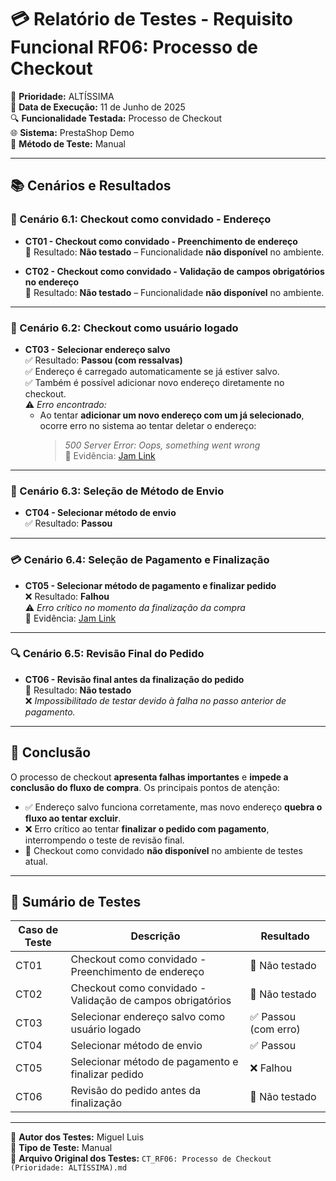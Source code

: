 # 💳 Relatório de Testes - Requisito Funcional RF06: Processo de Checkout

📌 **Prioridade:** ALTÍSSIMA  
📅 **Data de Execução:** 11 de Junho de 2025  
🔍 **Funcionalidade Testada:** Processo de Checkout  
🌐 **Sistema:** PrestaShop Demo  
🔧 **Método de Teste:** Manual  

---

## 📚 Cenários e Resultados

### 🧾 Cenário 6.1: Checkout como convidado - Endereço
- **CT01 - Checkout como convidado - Preenchimento de endereço**  
  🚫 Resultado: **Não testado** – Funcionalidade **não disponível** no ambiente.

- **CT02 - Checkout como convidado - Validação de campos obrigatórios no endereço**  
  🚫 Resultado: **Não testado** – Funcionalidade **não disponível** no ambiente.

---

### 👤 Cenário 6.2: Checkout como usuário logado
- **CT03 - Selecionar endereço salvo**  
  ✅ Resultado: **Passou (com ressalvas)**  
  ✅ Endereço é carregado automaticamente se já estiver salvo.  
  ✅ Também é possível adicionar novo endereço diretamente no checkout.  
  ⚠️ *Erro encontrado:*  
  - Ao tentar **adicionar um novo endereço com um já selecionado**, ocorre erro no sistema ao tentar deletar o endereço:
    > *500 Server Error: Oops, something went wrong*  
  🎥 Evidência: [Jam Link](https://jam.dev/c/345c8764-70d5-4266-b701-8e3083be8f83)

---

### 🚚 Cenário 6.3: Seleção de Método de Envio
- **CT04 - Selecionar método de envio**  
  ✅ Resultado: **Passou**

---

### 💳 Cenário 6.4: Seleção de Pagamento e Finalização
- **CT05 - Selecionar método de pagamento e finalizar pedido**  
  ❌ Resultado: **Falhou**  
  ⚠️ *Erro crítico no momento da finalização da compra*  
  🎥 Evidência: [Jam Link](https://jam.dev/c/d58163e8-62db-4999-9b00-293930fe2af1)

---

### 🔍 Cenário 6.5: Revisão Final do Pedido
- **CT06 - Revisão final antes da finalização do pedido**  
  🚫 Resultado: **Não testado**  
  ❌ *Impossibilitado de testar devido à falha no passo anterior de pagamento.*

---

## 📌 Conclusão

O processo de checkout **apresenta falhas importantes** e **impede a conclusão do fluxo de compra**. Os principais pontos de atenção:

- ✅ Endereço salvo funciona corretamente, mas novo endereço **quebra o fluxo ao tentar excluir**.
- ❌ Erro crítico ao tentar **finalizar o pedido com pagamento**, interrompendo o teste de revisão final.
- 🚫 Checkout como convidado **não disponível** no ambiente de testes atual.

---

## 🧾 Sumário de Testes

| Caso de Teste | Descrição                                                         | Resultado         |
|---------------|-------------------------------------------------------------------|-------------------|
| CT01          | Checkout como convidado - Preenchimento de endereço              | 🚫 Não testado     |
| CT02          | Checkout como convidado - Validação de campos obrigatórios       | 🚫 Não testado     |
| CT03          | Selecionar endereço salvo como usuário logado                    | ✅ Passou (com erro) |
| CT04          | Selecionar método de envio                                        | ✅ Passou          |
| CT05          | Selecionar método de pagamento e finalizar pedido                | ❌ Falhou          |
| CT06          | Revisão do pedido antes da finalização                           | 🚫 Não testado     |

---

👤 **Autor dos Testes:** Miguel Luis  
🧪 **Tipo de Teste:** Manual  
📂 **Arquivo Original dos Testes:** `CT_RF06: Processo de Checkout (Prioridade: ALTÍSSIMA).md`
